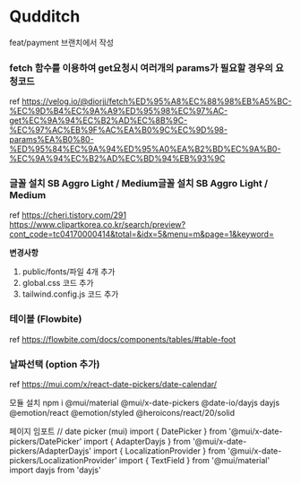 # Qudditch

feat/payment 브랜치에서 작성

### fetch 함수를 이용하여 get요청시 여러개의 params가 필요할 경우의 요청코드

ref
https://velog.io/@diorjj/fetch%ED%95%A8%EC%88%98%EB%A5%BC-%EC%9D%B4%EC%9A%A9%ED%95%98%EC%97%AC-get%EC%9A%94%EC%B2%AD%EC%8B%9C-%EC%97%AC%EB%9F%AC%EA%B0%9C%EC%9D%98-params%EA%B0%80-%ED%95%84%EC%9A%94%ED%95%A0%EA%B2%BD%EC%9A%B0-%EC%9A%94%EC%B2%AD%EC%BD%94%EB%93%9C

### 글꼴 설치 SB Aggro Light / Medium글꼴 설치 SB Aggro Light / Medium

ref
https://cheri.tistory.com/291
https://www.clipartkorea.co.kr/search/preview?cont_code=tc04170000414&total=&idx=5&menu=m&page=1&keyword=

**변경사항**

1. public/fonts/파일 4개 추가
2. global.css 코드 추가
3. tailwind.config.js 코드 추가

### 테이블 (Flowbite)

ref
https://flowbite.com/docs/components/tables/#table-foot

### 날짜선택 (option 추가)

ref
https://mui.com/x/react-date-pickers/date-calendar/

모듈 설치
npm i @mui/material @mui/x-date-pickers @date-io/dayjs dayjs @emotion/react @emotion/styled @heroicons/react/20/solid

페이지 임포트
// date picker (mui)
import { DatePicker } from '@mui/x-date-pickers/DatePicker'
import { AdapterDayjs } from '@mui/x-date-pickers/AdapterDayjs'
import { LocalizationProvider } from '@mui/x-date-pickers/LocalizationProvider'
import { TextField } from '@mui/material'
import dayjs from 'dayjs'
